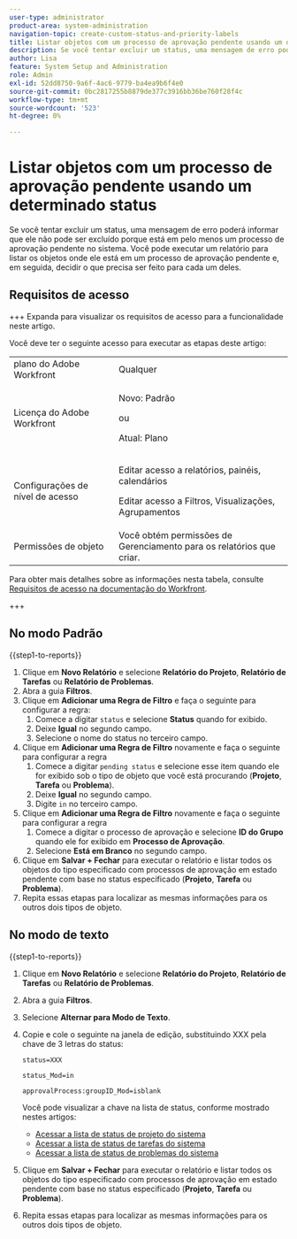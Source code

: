 ```yaml
---
user-type: administrator
product-area: system-administration
navigation-topic: create-custom-status-and-priority-labels
title: Listar objetos com um processo de aprovação pendente usando um determinado status
description: Se você tentar excluir um status, uma mensagem de erro poderá informar que ele não pode ser excluído porque está sendo usado em processos de aprovação pendentes em objetos do sistema. Se você quiser localizar e revisar esses objetos para decidir o que precisa fazer, poderá executar um relatório que os liste.
author: Lisa
feature: System Setup and Administration
role: Admin
exl-id: 52dd8750-9a6f-4ac6-9779-ba4ea9b6f4e0
source-git-commit: 0bc2817255b8879de377c3916bb36be760f28f4c
workflow-type: tm+mt
source-wordcount: '523'
ht-degree: 0%

---
```


# Listar objetos com um processo de aprovação pendente usando um determinado status

Se você tentar excluir um status, uma mensagem de erro poderá informar que ele não pode ser excluído porque está em pelo menos um processo de aprovação pendente no sistema. Você pode executar um relatório para listar os objetos onde ele está em um processo de aprovação pendente e, em seguida, decidir o que precisa ser feito para cada um deles.

## Requisitos de acesso

+++ Expanda para visualizar os requisitos de acesso para a funcionalidade neste artigo.

Você deve ter o seguinte acesso para executar as etapas deste artigo:

<table style="table-layout:auto"> 
 <col> 
 <col> 
 <tbody> 
  <tr> 
   <td role="rowheader">plano do Adobe Workfront</td> 
   <td>Qualquer</td> 
  </tr> 
  <tr> 
   <td role="rowheader">Licença do Adobe Workfront</td> 
   <td>
     <p>Novo: Padrão</p>
     <p>ou</p>
     <p>Atual: Plano</p>
   </td> 
  </tr> 
  <tr> 
   <td role="rowheader">Configurações de nível de acesso</td> 
   <td><p>Editar acesso a relatórios, painéis, calendários</p><p>Editar acesso a Filtros, Visualizações, Agrupamentos</p></td>
  </tr>
  <tr> 
   <td role="rowheader">Permissões de objeto</td> 
   <td>Você obtém permissões de Gerenciamento para os relatórios que criar.</td>
  </tr>
 </tbody> 
</table>

Para obter mais detalhes sobre as informações nesta tabela, consulte [Requisitos de acesso na documentação do Workfront](/help/quicksilver/administration-and-setup/add-users/access-levels-and-object-permissions/access-level-requirements-in-documentation.md).

+++

## No modo Padrão

{{step1-to-reports}}

1. Clique em **Novo Relatório** e selecione **Relatório do Projeto**, **Relatório de Tarefas** ou **Relatório de Problemas**.
1. Abra a guia **Filtros**.
1. Clique em **Adicionar uma Regra de Filtro** e faça o seguinte para configurar a regra:
   1. Comece a digitar `status` e selecione **Status** quando for exibido.
   1. Deixe **Igual** no segundo campo.
   1. Selecione o nome do status no terceiro campo.
1. Clique em **Adicionar uma Regra de Filtro** novamente e faça o seguinte para configurar a regra
   1. Comece a digitar `pending status` e selecione esse item quando ele for exibido sob o tipo de objeto que você está procurando (**Projeto**, **Tarefa** ou **Problema**).
   1. Deixe **Igual** no segundo campo.
   1. Digite `in` no terceiro campo.
1. Clique em **Adicionar uma Regra de Filtro** novamente e faça o seguinte para configurar a regra
   1. Comece a digitar o processo de aprovação e selecione **ID do Grupo** quando ele for exibido em **Processo de Aprovação**.
   1. Selecione **Está em Branco** no segundo campo.
1. Clique em **Salvar + Fechar** para executar o relatório e listar todos os objetos do tipo especificado com processos de aprovação em estado pendente com base no status especificado (**Projeto**, **Tarefa** ou **Problema**).
1. Repita essas etapas para localizar as mesmas informações para os outros dois tipos de objeto.


## No modo de texto

{{step1-to-reports}}

1. Clique em **Novo Relatório** e selecione **Relatório do Projeto**, **Relatório de Tarefas** ou **Relatório de Problemas**.
1. Abra a guia **Filtros**.
1. Selecione **Alternar para Modo de Texto**.
1. Copie e cole o seguinte na janela de edição, substituindo XXX pela chave de 3 letras do status:

   `status=XXX`

   `status_Mod=in`

   `approvalProcess:groupID_Mod=isblank`

   Você pode visualizar a chave na lista de status, conforme mostrado nestes artigos:
   * [Acessar a lista de status de projeto do sistema](project-statuses.md)
   * [Acessar a lista de status de tarefas do sistema](task-statuses.md)
   * [Acessar a lista de status de problemas do sistema](issue-statuses.md)

1. Clique em **Salvar + Fechar** para executar o relatório e listar todos os objetos do tipo especificado com processos de aprovação em estado pendente com base no status especificado (**Projeto**, **Tarefa** ou **Problema**).
1. Repita essas etapas para localizar as mesmas informações para os outros dois tipos de objeto.
